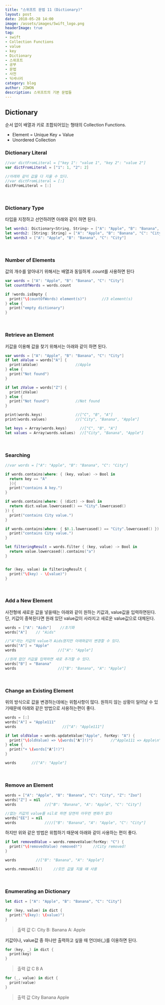 ```yaml
---
title: "스위프트 문법 11 (Dictionary)"
layout: post
date: 2018-05-28 14:00
image: /assets/images/Swift_logo.png
headerImage: true
tag:
- swift
- Collection Functions
- value
- key
- Dictionary
- 스위프트
- 공부
- 문법
- 사전
- 딕셔너리
category: blog
author: JIWON
description: 스위프트의 기본 문법들
---
```


## Dictionary
순서 없이 배열과 키로 조합되어있는 형태의 Collection Functions.
- Element = Unique Key + Value
- Unordered Collection

### Dictionary Literal
```swift
//var dictFromLiteral = ["key 1": "value 1", "key 2": "value 2"]
var dictFromLiteral = ["1": 1, "2": 2]

//아래와 같이 값을 다 지울 수 있다.
//var dictFromLiteral = [:]
dictFromLiteral = [:]
```

<br />

### Dictionary Type
타입을 지정하고 선언하려면 아래와 같이 하면 된다.
```swift
let words1: Dictionary<String, String> = ["A": "Apple", "B": "Banana", "C": "City"]
let words2: [String: String] = ["A": "Apple", "B": "Banana", "C": "City"]
let words3 = ["A": "Apple", "B": "Banana", "C": "City"]
```

<br />


### Number of Elements
값의 개수를 알아내기 위해서는 배열과 동일하게 .count를 사용하면 된다
```swift
var words = ["A": "Apple", "B": "Banana", "C": "City"]
let countOfWords = words.count

if !words.isEmpty {
  print("\(countOfWords) element(s)")       //3 element(s)
} else {
  print("empty dictionary")
}
```

<br />


### Retrieve an Element
키값을 이용해 값을 찾기 위해서는 아래와 같이 하면 된다.
```swift
var words = ["A": "Apple", "B": "Banana", "C": "City"]
if let aValue = words["A"] {
  print(aValue)                 //Apple
} else {
  print("Not found")
}

if let zValue = words["Z"] {
  print(zValue)
} else {
  print("Not found")            //Not found
}

print(words.keys)               //["C", "B", "A"]
print(words.values)             //["City", "Banana", "Apple"]

let keys = Array(words.keys)      //["C", "B", "A"]
let values = Array(words.values)  //["City", "Banana", "Apple"]
```

<br />


### Searching
```swift
//var words = ["A": "Apple", "B": "Banana", "C": "City"]

if words.contains(where: { (key, value) -> Bool in
  return key == "A"
  }){
  print("contains A key.")
}

if words.contains(where: { (dict) -> Bool in
  return dict.value.lowercased() == "City".lowercased()
}) {
  print("contains City value.")
}

if words.contains(where: { $0.1.lowercased() == "City".lowercased() }) {
  print("contains City value.")
}

let filteringResult = words.filter { (key, value) -> Bool in
  return value.lowercased().contains("a")
}


for (key, value) in filteringResult {
  print("\(key) - \(value)")
}
```

<br />


### Add a New Element
사전형에 새로운 값을 넣을때는 아래와 같이 원하는 키값과, value값을 입력하면된다.
단, 키값이 중복된다면 원래 있던 value값이 사라지고 새로운 value값으로 대체된다.
```swift
words = ["A": "Aids"]    //초기화
words["A"]    // "Aids"

//"A"라는 키값의 value가 Aids였지만 아래와같이 변경할 수 있다.
words["A"] = "Apple"
words                   //["A": "Apple"]

//원래 없던 키값을 입력하면 새로 추가할 수 있다.
words["B"] = "Banana"
words                   //["B": "Banana", "A": "Apple"]
```

<br />


### Change an Existing Element
위의 방식으로 값을 변경하는데에는 위험사항이 많다. 원하지 않는 상황이 일어날 수 있기때문에 아래와 같은 방법으로 사용하는편이 좋다.
```swift
words = [:]
words["A"] = "Apple111"
words                     //["A": "Apple111"]

if let oldValue = words.updateValue("Apple", forKey: "A") {
  print("\(oldValue) => \(words["A"]!)")        //"Apple111 => Apple\n"
} else {
  print("+ \(words["A"]!)")
}

words       //["A": "Apple"]
```

<br />

### Remove an Element

```swift
words = ["A": "Apple", "B": "Banana", "C": "City", "Z": "Zoo"]
words["Z"] = nil
words             //["B": "Banana", "A": "Apple", "C": "City"]

//없는 키값의 value를 nil로 하면 당연히 아무런 변화가 없다
words["EE"] = nil
words             ////["B": "Banana", "A": "Apple", "C": "City"]
```

하지만 위와 같은 방법은 위험하기 때문에 아래와 같이 사용하는 편이 좋다.
```swift
if let removedValue = words.removeValue(forKey: "C") {
  print("\(removedValue) removed!")     //City removed!
}

words         //["B": "Banana", "A": "Apple"]

words.removeAll()     //모든 값을 지울 때 사용
```

<br />

### Enumerating an Dictionary
```swift
let dict = ["A": "Apple", "B": "Banana", "C": "City"]

for (key, value) in dict {
  print("\(key): \(value)")
}
```
> 출력 값
> C: City
> B: Banana
> A: Apple

키값이나, value값 중 하나만 출력하고 싶을 때 언더바(_)를 이용하면 된다.
```swift
for (key, _) in dict {
  print(key)
}
```
> 출력 값
> C
> B
> A

```swift
for (_, value) in dict {
  print(value)
}
```
> 출력 값
> City
> Banana
> Apple


